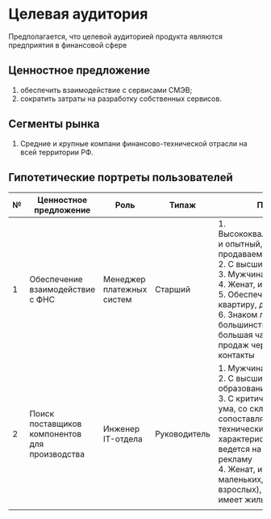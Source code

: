 # Целевая аудитория

Предполагается, что целевой аудиторией продукта являются предприятия в финансовой сфере

## Ценностное предложение

1. обеспечить взаимодействие с сервисами СМЭВ;
2. сократить затраты на разработку собственных сервисов.

## Сегменты рынка

1. Средние и крупные компани финансово-технической отрасли на всей территории РФ.

## Гипотетические портреты пользователей

| № | Ценностное предложение                         | Роль                      | Типаж        | Портрет                                                                                                                                                                                                                                                                                            |
|---|------------------------------------------------|---------------------------|--------------|----------------------------------------------------------------------------------------------------------------------------------------------------------------------------------------------------------------------------------------------------------------------------------------------------|
| 1 | Обеспечение взаимодействие с ФНС               | Менеджер платежных систем | Старший      | 1. Высококвалифицированный и опытный, знает продаваемый продукт<br/>2. С высшим образованием<br/>3. Мужчина от 30 до 50 лет<br/>4. Женат, имеет детей<br/>5. Обеспечен, имеет квартиру, дачу, машину<br/>6. Знаком лично с большинством клиентов, большая часть всех продаж через личные контакты  |
| 2 | Поиск поставщиков компонентов для производства | Инженер IT-отдела         | Руководитель | 1. Мужчина от 30 до 50 лет<br/>2. С высшим техническим образованием<br/>3. С критическим складом ума, со склонностью сопоставлять цифры, технические характеристики и не ведется на броскую рекламу<br/>4. Женат, имеет детей (как маленьких, так и взрослых), обеспечен, имеет жилье и автомобиль |
                                                                                                                                                                                                                                                                                                |

